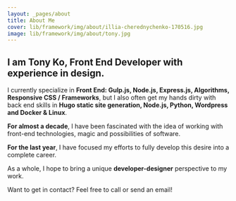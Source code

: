 ```yaml
---
layout: _pages/about
title: About Me
cover: lib/framework/img/about/illia-cherednychenko-170516.jpg
image: lib/framework/img/about/tony.jpg
---
```

## I am **Tony Ko**, Front End Developer with experience in design.

I currently specialize in **Front End: Gulp.js, Node.js, Express.js, Algorithms, Responsive CSS / Frameworks**, but I also often get my hands dirty with back end skills in **Hugo static site generation, Node.js, Python, Wordpress and Docker & Linux**.

**For almost a decade**, I have been fascinated with the idea of working with front-end technologies, magic and possibilities of software.

**For the last year**, I have focused my efforts to fully develop this desire into a complete career.

As a whole, I hope to bring a unique **developer-designer** perspective to my work.

Want to get in contact? Feel free to call or send an email!
